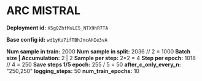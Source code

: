 # ARC MISTRAL

**Deployment id:** `H5gQZhfMsLE5_NTX9hR7TA`

**Base config id:** `wd1yKu7ifTBhJncAHIe3vA`

**Num sample in train:**        2000
**Num sample in split:**        2036 // 2 = 1000
**Batch size | Accumulation:**  2 | 2
**Sample per step:**            2*2 = 4
**Step per epoch:**             1018 // 4 = 250
**Save steps 1/5 epoch:**       255 / 5 = 50
**after_c_only_every_n:**       "250,250"
**logging_steps:**              50
**num_train_epochs:**           10
